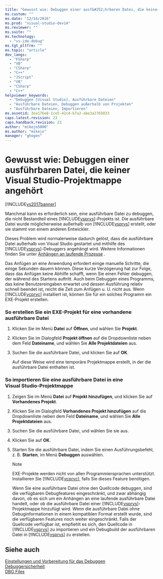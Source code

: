 ```yaml
---
title: "Gewusst wie: Debuggen einer ausf&#252;hrbaren Datei, die keiner Visual Studio-Projektmappe angeh&#246;rt | Microsoft Docs"
ms.custom: ""
ms.date: "12/14/2016"
ms.prod: "visual-studio-dev14"
ms.reviewer: ""
ms.suite: ""
ms.technology: 
  - "vs-ide-debug"
ms.tgt_pltfrm: ""
ms.topic: "article"
dev_langs: 
  - "FSharp"
  - "VB"
  - "CSharp"
  - "C++"
  - "JScript"
  - "VB"
  - "CSharp"
  - "C++"
helpviewer_keywords: 
  - "Debuggen [Visual Studio], Ausführbare Dateien"
  - "Ausführbare Dateien, Debuggen außerhalb von Projekten"
  - "Ausführbare Dateien, Importieren"
ms.assetid: 3ea176e8-1ce5-42c4-b7a2-abe3a2765033
caps.latest.revision: 23
caps.handback.revision: 23
author: "mikejo5000"
ms.author: "mikejo"
manager: "ghogen"
---
```

# Gewusst wie: Debuggen einer ausf&#252;hrbaren Datei, die keiner Visual Studio-Projektmappe angeh&#246;rt
[!INCLUDE[vs2017banner](../code-quality/includes/vs2017banner.md)]

Manchmal kann es erforderlich sein, eine ausführbare Datei zu debuggen, die nicht Bestandteil eines [!INCLUDE[vsprvs](../code-quality/includes/vsprvs_md.md)]\-Projekts ist.  Die ausführbare Datei wurde möglicherweise außerhalb von [!INCLUDE[vsprvs](../code-quality/includes/vsprvs_md.md)] erstellt, oder sie stammt von einem anderen Entwickler.  
  
 Dieses Problem wird normalerweise dadurch gelöst, dass die ausführbare Datei außerhalb von Visual Studio gestartet und mithilfe des [!INCLUDE[vsprvs](../code-quality/includes/vsprvs_md.md)]\-Debuggers angehängt wird.  Weitere Informationen finden Sie unter [Anhängen an laufende Prozesse](../debugger/attach-to-running-processes-with-the-visual-studio-debugger.md) .  
  
 Das Anfügen an eine Anwendung erfordert einige manuelle Schritte, die einige Sekunden dauern können.  Diese kurze Verzögerung hat zur Folge, dass das Anfügen keine Abhilfe schafft, wenn Sie einen Fehler debuggen, der während des Startens auftritt.  Auch beim Debuggen eines Programms, das keine Benutzereingaben erwartet und dessen Ausführung relativ schnell beendet ist, reicht die Zeit zum Anfügen u. U. nicht aus.  Wenn [!INCLUDE[vcprvc](../code-quality/includes/vcprvc_md.md)] installiert ist, können Sie für ein solches Programm ein EXE\-Projekt erstellen.  
  
### So erstellen Sie ein EXE\-Projekt für eine vorhandene ausführbare Datei  
  
1.  Klicken Sie im Menü **Datei** auf **Öffnen**, und wählen Sie **Projekt**.  
  
2.  Klicken Sie im Dialogfeld **Projekt öffnen** auf die Dropdownliste neben dem Feld **Dateiname**, und wählen Sie **Alle Projektdateien** aus.  
  
3.  Suchen Sie die ausführbare Datei, und klicken Sie auf **OK**.  
  
     Auf diese Weise wird eine temporäre Projektmappe erstellt, in der die ausführbare Datei enthalten ist.  
  
### So importieren Sie eine ausführbare Datei in eine Visual Studio\-Projektmappe  
  
1.  Zeigen Sie im Menü **Datei** auf **Projekt hinzufügen**, und klicken Sie auf **Vorhandenes Projekt**.  
  
2.  Klicken Sie im Dialogfeld **Vorhandenes Projekt hinzufügen** auf die Dropdownliste neben dem Feld **Dateiname**, und wählen Sie **Alle Projektdateien** aus.  
  
3.  Suchen Sie die ausführbare Datei, und wählen Sie sie aus.  
  
4.  Klicken Sie auf **OK**.  
  
5.  Starten Sie die ausführbare Datei, indem Sie einen Ausführungsbefehl, z. B. **Starten**, im Menü **Debuggen** auswählen.  
  
    > [!NOTE]
    >  EXE\-Projekte werden nicht von allen Programmiersprachen unterstützt.  Installieren Sie [!INCLUDE[vcprvc](../code-quality/includes/vcprvc_md.md)], falls Sie dieses Feature benötigen.  
  
     Wenn Sie eine ausführbare Datei ohne den Quellcode debuggen, sind die verfügbaren Debugfeatures eingeschränkt, und zwar abhängig davon, ob es sich um ein Anhängen an eine laufende ausführbare Datei handelt, oder ob die ausführbare Datei einer [!INCLUDE[vsprvs](../code-quality/includes/vsprvs_md.md)]\-Projektmappe hinzufügt wird.  Wenn die ausführbare Datei ohne Debuginformationen in einem kompatiblen Format erstellt wurde, sind die verfügbaren Features noch weiter eingeschränkt.  Falls der Quellcode verfügbar ist, empfiehlt es sich, den Quellcode in [!INCLUDE[vsprvs](../code-quality/includes/vsprvs_md.md)] zu importieren und ein Debugbuild der ausführbaren Datei in [!INCLUDE[vsprvs](../code-quality/includes/vsprvs_md.md)] zu erstellen.  
  
## Siehe auch  
 [Einstellungen und Vorbereitung für das Debuggen](../debugger/debugger-settings-and-preparation.md)   
 [Debuggersicherheit](../debugger/debugger-security.md)   
 [DBG Files](http://msdn.microsoft.com/de-de/91e449e9-8b65-4123-960f-2107cd1f1cfd)